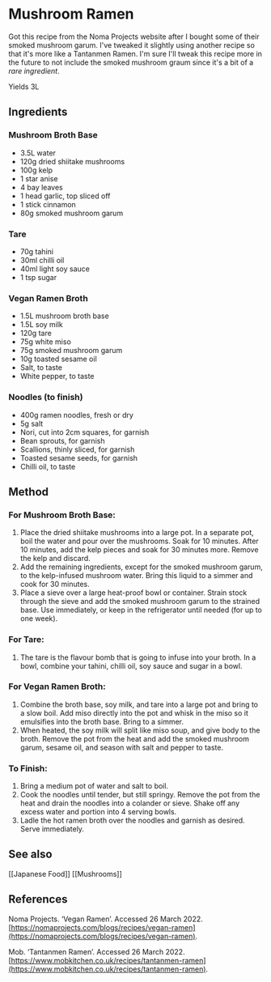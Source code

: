 # Mushroom Ramen
Got this recipe from the Noma Projects website after I bought some of their smoked mushroom garum. I've tweaked it slightly using another recipe so that it's more like a Tantanmen Ramen. I'm sure I'll tweak this recipe more in the future to not include the smoked mushroom graum since it's a bit of a _rare ingredient_.

Yields 3L 

## Ingredients
### Mushroom Broth Base  
- 3.5L water  
- 120g dried shiitake mushrooms  
- 100g kelp  
- 1 star anise  
- 4 bay leaves  
- 1 head garlic, top sliced off  
- 1 stick cinnamon  
- 80g smoked mushroom garum

### Tare
- 70g tahini
- 30ml chilli oil
- 40ml light soy sauce
- 1 tsp sugar

### Vegan Ramen Broth
- 1.5L mushroom broth base  
- 1.5L soy milk  
- 120g tare  
- 75g white miso  
- 75g smoked mushroom garum  
- 10g toasted sesame oil  
- Salt, to taste  
- White pepper, to taste

### Noodles (to finish)  
- 400g ramen noodles, fresh or dry  
- 5g salt  
- Nori, cut into 2cm squares, for garnish  
- Bean sprouts, for garnish  
- Scallions, thinly sliced, for garnish  
- Toasted sesame seeds, for garnish
- Chilli oil, to taste

## Method
 ### For Mushroom Broth Base:  
1. Place the dried shiitake mushrooms into a large pot. In a separate pot, boil the water and pour over the mushrooms. Soak for 10 minutes. After 10 minutes, add the kelp pieces and soak for 30 minutes more. Remove the kelp and discard.
2. Add the remaining ingredients, except for the smoked mushroom garum, to the kelp-infused mushroom water. Bring this liquid to a simmer and cook for 30 minutes.
3. Place a sieve over a large heat-proof bowl or container. Strain stock through the sieve and add the smoked mushroom garum to the strained base. Use immediately, or keep in the refrigerator until needed (for up to one week). 

### For Tare:
1. The tare is the flavour bomb that is going to infuse into your broth. In a bowl, combine your tahini, chilli oil, soy sauce and sugar in a bowl.

### For Vegan Ramen Broth:  
1. Combine the broth base, soy milk, and tare into a large pot and bring to a slow boil. Add miso directly into the pot and whisk in the miso so it emulsifies into the broth base. Bring to a simmer. 
2. When heated, the soy milk will split like miso soup, and give body to the broth. Remove the pot from the heat and add the smoked mushroom garum, sesame oil, and season with salt and pepper to taste.

### To Finish:  
1. Bring a medium pot of water and salt to boil.
2. Cook the noodles until tender, but still springy. Remove the pot from the heat and drain the noodles into a colander or sieve. Shake off any excess water and portion into 4 serving bowls. 
3. Ladle the hot ramen broth over the noodles and garnish as desired. Serve immediately.

## See also
[[Japanese Food]]
[[Mushrooms]]

## References
Noma Projects. ‘Vegan Ramen’. Accessed 26 March 2022. [https://nomaprojects.com/blogs/recipes/vegan-ramen](https://nomaprojects.com/blogs/recipes/vegan-ramen).

Mob. ‘Tantanmen Ramen’. Accessed 26 March 2022. [https://www.mobkitchen.co.uk/recipes/tantanmen-ramen](https://www.mobkitchen.co.uk/recipes/tantanmen-ramen).